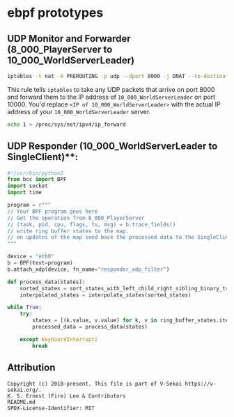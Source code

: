 # ebpf prototypes

## **UDP Monitor and Forwarder (8_000_PlayerServer to 10_000_WorldServerLeader)**

```bash
iptables -t nat -A PREROUTING -p udp --dport 8000 -j DNAT --to-destination <IP of 10_000_WorldServerLeader>:10000
```

This rule tells `iptables` to take any UDP packets that arrive on port 8000 and forward them to the IP address of `10_000_WorldServerLeader` on port 10000. You'd replace `<IP of 10_000_WorldServerLeader>` with the actual IP address of your `10_000_WorldServerLeader` server.

```bash
echo 1 > /proc/sys/net/ipv4/ip_forward
```

## UDP Responder (10_000_WorldServerLeader to SingleClient)\*\*:

```python
#!/usr/bin/python3
from bcc import BPF
import socket
import time

program = r"""
// Your BPF program goes here
// Get the operation from 8_000_PlayerServer
// (task, pid, cpu, flags, ts, msg) = b.trace_fields()
// write ring buffer states to the map.
// on updates of the map send back the processed data to the SingleClient
"""

device = "eth0"
b = BPF(text=program)
b.attach_xdp(device, fn_name="responder_xdp_filter")

def process_data(states):
    sorted_states = sort_states_with_left_child_right_sibling_binary_tree(player_states)
    interpolated_states = interpolate_states(sorted_states)

while True:
    try:
        states = [(k.value, v.value) for k, v in ring_buffer_states.items()]
        processed_data = process_data(states)

    except KeyboardInterrupt:
        break
```

## Attribution

    Copyright (c) 2018-present. This file is part of V-Sekai https://v-sekai.org/.
    K. S. Ernest (Fire) Lee & Contributors
    README.md
    SPDX-License-Identifier: MIT
